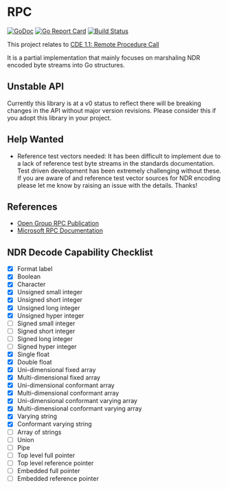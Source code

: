 # RPC
[![GoDoc](https://godoc.org/gopkg.in/jcmturner/rpc.v0?status.svg)](https://godoc.org/gopkg.in/jcmturner/rpc.v0) [![Go Report Card](https://goreportcard.com/badge/gopkg.in/jcmturner/rpc.v0)](https://goreportcard.com/report/gopkg.in/jcmturner/rpc.v0) [![Build Status](https://travis-ci.org/jcmturner/rpc.svg?branch=master)](https://travis-ci.org/jcmturner/rpc)


This project relates to [CDE 1.1: Remote Procedure Call](http://pubs.opengroup.org/onlinepubs/9629399/)

It is a partial implementation that mainly focuses on marshaling NDR encoded byte streams into Go structures.

## Unstable API
Currently this library is at a v0 status to reflect there will be breaking changes in the API without major version revisions.
Please consider this if you adopt this library in your project.

## Help Wanted
* Reference test vectors needed: It has been difficult to implement due to a lack of reference test byte streams in the 
standards documentation. Test driven development has been extremely challenging without these.
If you are aware of and reference test vector sources for NDR encoding please let me know by raising an issue with the details. Thanks!

## References
* [Open Group RPC Publication](http://pubs.opengroup.org/onlinepubs/9629399/)
* [Microsoft RPC Documentation](https://docs.microsoft.com/en-us/windows/desktop/Rpc/rpc-start-page)

## NDR Decode Capability Checklist
- [x] Format label
- [x] Boolean
- [x] Character
- [x] Unsigned small integer
- [x] Unsigned short integer
- [x] Unsigned long integer
- [x] Unsigned hyper integer
- [ ] Signed small integer
- [ ] Signed short integer
- [ ] Signed long integer
- [ ] Signed hyper integer
- [x] Single float
- [x] Double float
- [x] Uni-dimensional fixed array
- [x] Multi-dimensional fixed array
- [x] Uni-dimensional conformant array
- [x] Multi-dimensional conformant array
- [x] Uni-dimensional conformant varying array
- [x] Multi-dimensional conformant varying array
- [x] Varying string
- [x] Conformant varying string
- [ ] Array of strings
- [ ] Union
- [ ] Pipe
- [ ] Top level full pointer
- [ ] Top level reference pointer
- [ ] Embedded full pointer
- [ ] Embedded reference pointer